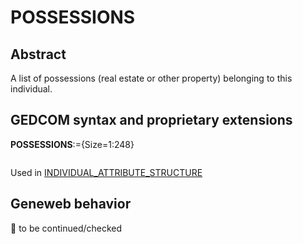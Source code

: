 ﻿# POSSESSIONS
## Abstract
A list of possessions (real estate or other property) belonging to this individual.


## GEDCOM syntax and proprietary extensions

**POSSESSIONS**:={Size=1:248}
<pre>
</pre>
Used in <a href=Ged.INDIVIDUAL_ATTRIBUTE_STRUCTURE.md>INDIVIDUAL_ATTRIBUTE_STRUCTURE</a><br />


## Geneweb behavior



🚧 to be continued/checked

